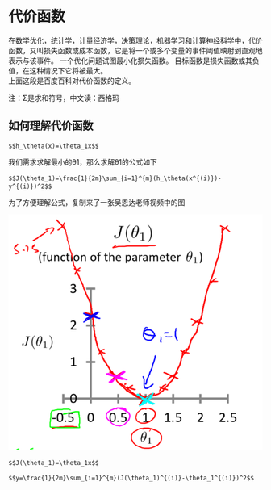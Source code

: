 # 代价函数

在数学优化，统计学，计量经济学，决策理论，机器学习和计算神经科学中，代价函数，又叫损失函数或成本函数，它是将一个或多个变量的事件阈值映射到直观地表示与该事件。 一个优化问题试图最小化损失函数。 目标函数是损失函数或其负值，在这种情况下它将被最大。  
上面这段是百度百科对代价函数的定义。 

注：Σ是求和符号，中文读：西格玛


## 如何理解代价函数


```mathjax
$$h_\theta(x)=\theta_1x$$ 
```

我们需求求解最小的θ1，那么求解θ1的公式如下

```mathjax
$$J(\theta_1)=\frac{1}{2m}\sum_{i=1}^{m}(h_\theta(x^{(i)})-y^{(i)})^2$$
```

为了方便理解公式，复制来了一张吴恩达老师视频中的图

![](_v_images/1539850126_966.png)

```mathjax
$$J(\theta_1)=\theta_1x$$ 
```
```mathjax
$$y=\frac{1}{2m}\sum_{i=1}^{m}(J(\theta_1)^{(i)}-\theta_1^{(i)})^2$$
```